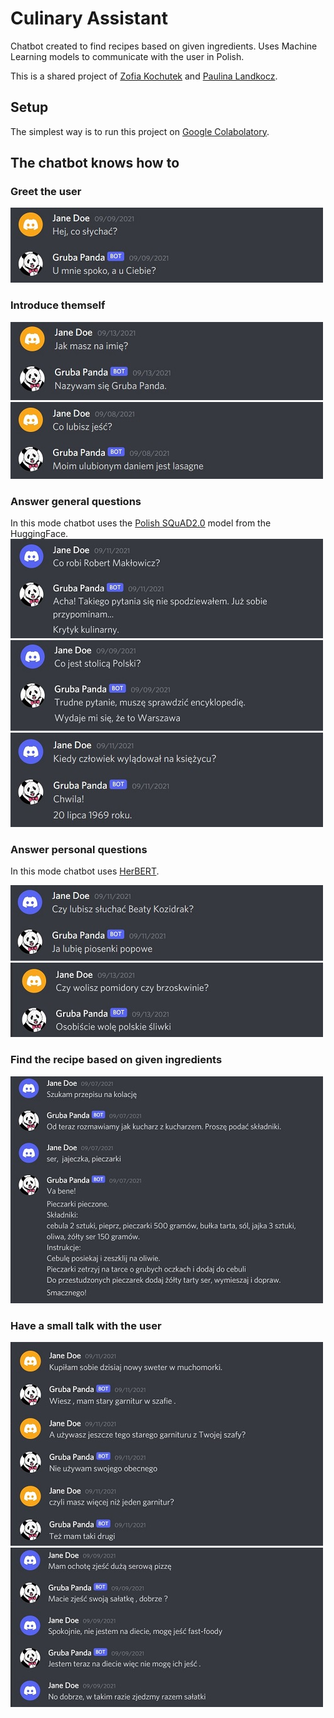 # Culinary Assistant


Chatbot created to find recipes based on given ingredients. Uses Machine Learning models to communicate with the user in Polish.

This is a shared project of [Zofia Kochutek](https://github.com/zofiakochutek) and [Paulina Landkocz](https://github.com/PaulinaLa).


## Setup

The simplest way is to run this project on 
[Google Colabolatory](https://drive.google.com/drive/folders/1HONBBNF1j8b-64wMMuyRmQlx8w3IX7IO?usp=sharing). 

## The chatbot knows how to
### Greet the user
![Greeting](./screens/greet_user.jpg) 

### Introduce themself
![Introducing](./screens/introduce.jpg) 
![Favourite dish](./screens/favourite_dish.jpg) 

### Answer general questions
In this mode chatbot uses the [Polish SQuAD2.0](https://huggingface.co/henryk/bert-base-multilingual-cased-finetuned-polish-squad2) model from the HuggingFace.
![General question 1](./screens/maklowicz.jpg) 
![General question 2](./screens/capital.jpg) 
![General question 3](./screens/moon.jpg) 

### Answer personal questions
In this mode chatbot uses [HerBERT](https://huggingface.co/allegro/herbert-large-cased).

![Personal question 1](./screens/beata.jpg) 
![Personal question 2](./screens/sliwki.jpg) 

### Find the recipe based on given ingredients
![Recipe](./screens/przepis.jpg) 

### Have a small talk with the user

![Conversation 1](./screens/muchomorki.jpg) 
![Conversation 2](./screens/salatka.jpg) 
